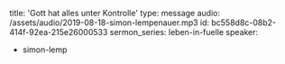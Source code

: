 title: 'Gott hat alles unter Kontrolle'
type: message
audio: /assets/audio/2019-08-18-simon-lempenauer.mp3
id: bc558d8c-08b2-414f-92ea-215e26000533
sermon_series: leben-in-fuelle
speaker:
  - simon-lemp
